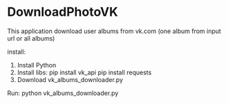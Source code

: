 # DownloadPhotoVK

This application download user albums from vk.com (one album from input url or all albums)

install:
1. Install Python
2. Install libs:
  pip install vk_api
  pip install requests
3. Download vk_albums_downloader.py

Run: 
python vk_albums_downloader.py
